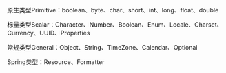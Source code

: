 原生类型Primitive：boolean、byte、char、short、int、long、float、double

标量类型Scalar：Character、Number、Boolean、Enum、Locale、Charset、Currency、UUID、Properties

常规类型General：Object、String、TimeZone、Calendar、Optional

Spring类型：Resource、Formatter